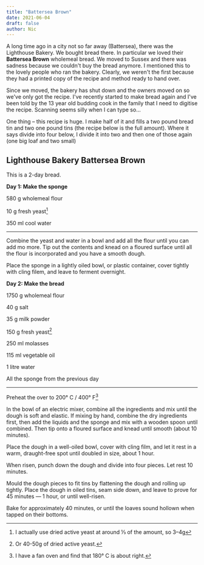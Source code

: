```yaml
---
title: "Battersea Brown"
date: 2021-06-04
draft: false
author: Nic 
---
```


A long time ago in a city not so far away (Battersea), there was the Lighthouse 
Bakery. We bought bread there. In particular we loved their __Battersea Brown__ 
wholemeal bread. We moved to Sussex and there was sadness because we couldn't buy 
the bread anymore. I mentioned this to the lovely people who ran the bakery. 
Clearly, we weren't the first because they had a printed copy of the recipe and 
method ready to hand over. 

Since we moved, the bakery has shut down and the owners moved on so we've only got the recipe. I've recently started to make bread again and I've been told by the 13 year old budding cook in the family that I need 
to digitise the recipe. Scanning seems silly when I can type so…

One thing – this recipe is huge. I make half of it and fills a two pound bread tin
and two one pound tins (the recipe below is the full amount). Where it says divide into four below, I divide it into two and then one of those again (one big loaf and two small)

## Lighthouse Bakery Battersea Brown

This is a 2-day bread.

__Day 1: Make the sponge__

580 g wholemeal flour

10 g fresh yeast[^1]

350 ml cool water

---


Combine the yeast and water in a bowl and add all the flour until you can add mo more. Tip out the contents and knead on a floured surface until all the flour is incorporated and you have a smooth dough.

Place the sponge in a lightly oiled bowl, or plastic container, cover tightly with cling filem, and leave to ferment overnight. 

__Day 2: Make the bread__

1750 g wholemeal flour

40 g salt

35 g milk powder

150 g fresh yeast[^2]

250 ml molasses

115 ml vegetable oil

1 litre water

All the sponge from the previous day

---

Preheat the over to 200° C / 400° F[^3]

In the bowl of an electric mixer, combine all the ingredients and mix until the dough is soft and elastic. If mixing by hand, combine the dry ingredients first, then add the liquids and the sponge and mix with a wooden spoon until combined. Then tip onto a floured surface and knead until smooth (about 10 minutes).

Place the dough in a well-oiled bowl, cover with cling film, and let it rest in a warm, draught-free spot until doubled in size, about 1 hour. 

When risen, punch down the dough and divide into four pieces. Let rest 10 minutes. 

Mould the dough pieces to fit tins by flattening the dough and rolling up tightly. Place the dough in oiled tins, seam side down, and leave to prove for 45 minutes — 1 hour, or until well-risen. 

Bake for approximately 40 minutes, or until the loaves sound hollown when tapped on their bottoms.


[^1]: I actually use dried active yeast at around ⅓ of the amount, so 3–4g
[^2]: Or 40-50g of dried active yeast.
[^3]: I have a fan oven and find that 180° C is about right. 



